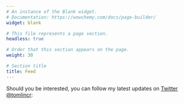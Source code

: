 ```yaml
---
# An instance of the Blank widget.
# Documentation: https://wowchemy.com/docs/page-builder/
widget: blank

# This file represents a page section.
headless: true

# Order that this section appears on the page.
weight: 30

# Section title
title: Feed
---
```


Should you be interested, you can follow my latest updates on [Twitter @tomlincr](https://twitter.com/tomlincr):

<script src="https://apps.elfsight.com/p/platform.js" defer></script>
<div class="elfsight-app-1e771958-4eab-4e56-9056-29f4fb5507f6"></div>